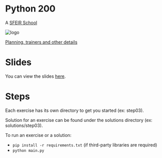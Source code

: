 # Python 200

A [SFEIR School](https://www.sfeir.com/formation/school/)

![logo](https://www.sfeir.com/img/school/formations/Python%20200.png)

[Planning, trainers and other details](https://www.sfeir.com/school/python-200/)

# Slides

You can view the slides [here](https://sfeir-open-source.github.io/sfeir-school-python/).

# Steps

Each exercise has its own directory to get you started (ex: step03).

Solution for an exercise can be found under the solutions directory (ex: solutions/step03).

To run an exercise or a solution:

- `pip install -r requirements.txt` (if third-party libraries are required)
- `python main.py`
